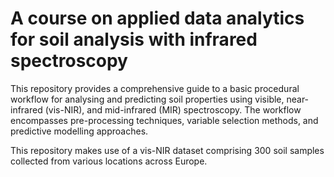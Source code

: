 # __A course on applied data analytics for soil analysis with infrared spectroscopy__

This repository provides a comprehensive guide to a basic procedural workflow 
for analysing and predicting soil properties using visible, near-infrared (vis-NIR), 
and mid-infrared (MIR) spectroscopy. The workflow encompasses pre-processing 
techniques, variable selection methods, and predictive modelling approaches.

This repository makes use of a vis-NIR dataset comprising 300 soil 
samples collected from various locations across Europe.
